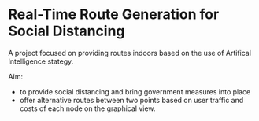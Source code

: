 # Real-Time Route Generation for Social Distancing

A project focused on providing routes indoors based on the use of Artifical Intelligence stategy.

Aim:
- to provide social distancing and bring government measures into place 
- offer alternative routes between two points based on user traffic and costs of each node on the graphical view.
